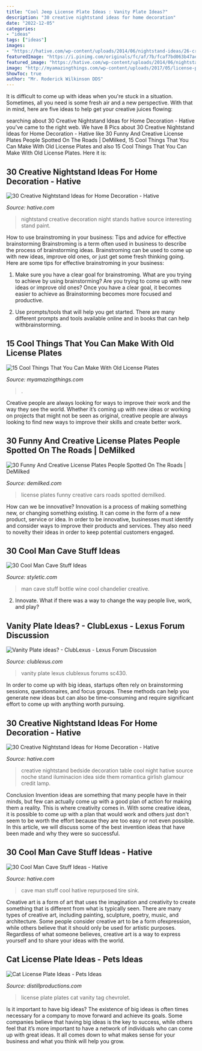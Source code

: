 ```yaml
---
title: "Cool Jeep License Plate Ideas : Vanity Plate Ideas?"
description: "30 creative nightstand ideas for home decoration"
date: "2022-12-05"
categories:
- "ideas"
tags: ["ideas"]
images:
- "https://hative.com/wp-content/uploads/2014/06/nightstand-ideas/26-creative-nightstand-ideas.jpg"
featuredImage: "https://i.pinimg.com/originals/fc/af/7b/fcaf7bd063b47ae984c7e4883caf7154.jpg"
featured_image: "https://hative.com/wp-content/uploads/2014/06/nightstand-ideas/26-creative-nightstand-ideas.jpg"
image: "http://myamazingthings.com/wp-content/uploads/2017/05/license-plate-diy.jpg"
ShowToc: true
author: "Mr. Roderick Wilkinson DDS"
---
```



It is difficult to come up with ideas when you're stuck in a situation. Sometimes, all you need is some fresh air and a new perspective. With that in mind, here are five ideas to help get your creative juices flowing: 

	

		
searching about 30 Creative Nightstand Ideas for Home Decoration - Hative you've came to the right web. We have 8 Pics about 30 Creative Nightstand Ideas for Home Decoration - Hative like 30 Funny And Creative License Plates People Spotted On The Roads | DeMilked, 15 Cool Things That You Can Make With Old License Plates and also 15 Cool Things That You Can Make With Old License Plates. Here it is:
		
    
## 30 Creative Nightstand Ideas For Home Decoration - Hative

<img loading=lazy src="https://hative.com/wp-content/uploads/2014/06/nightstand-ideas/26-creative-nightstand-ideas.jpg" onerror="this.onerror=null;this.src='https://tse4.mm.bing.net/th?id=OIP.Kpn5D3Uffo6GMB_cUI4ZAAHaJ4&amp;pid=15.1';" alt="30 Creative Nightstand Ideas for Home Decoration - Hative">

_Source: hative.com_

>nightstand creative decoration night stands hative source interesting stand paint. 

	

How to use brainstroming in your business: Tips and advice for effective brainstorming
Brainstroming is a term often used in business to describe the process of brainstorming ideas. Brainstroming can be used to come up with new ideas, improve old ones, or just get some fresh thinking going. Here are some tips for effective brainstroming in your business: 
1. Make sure you have a clear goal for brainstroming. What are you trying to achieve by using brainstorming? Are you trying to come up with new ideas or improve old ones? Once you have a clear goal, it becomes easier to achieve as Brainstorming becomes more focused and productive. 

2. Use prompts/tools that will help you get started. There are many different prompts and tools available online and in books that can help withbrainstorming.

    
## 15 Cool Things That You Can Make With Old License Plates

<img loading=lazy src="http://myamazingthings.com/wp-content/uploads/2017/05/license-plate-diy.jpg" onerror="this.onerror=null;this.src='https://tse3.mm.bing.net/th?id=OIP.yEcmWmk8y7FLFyQ--u9HHgHaD3&amp;pid=15.1';" alt="15 Cool Things That You Can Make With Old License Plates">

_Source: myamazingthings.com_

>. 

	

Creative people are always looking for ways to improve their work and the way they see the world. Whether it’s coming up with new ideas or working on projects that might not be seen as original, creative people are always looking to find new ways to improve their skills and create better work.

    
## 30 Funny And Creative License Plates People Spotted On The Roads | DeMilked

<img loading=lazy src="https://www.demilked.com/magazine/wp-content/uploads/2019/04/5cb04554acc1e-funny-license-plates-fb28.png" onerror="this.onerror=null;this.src='https://tse4.mm.bing.net/th?id=OIP.rQUlRZ2uDZhJz2bME1baAwHaD4&amp;pid=15.1';" alt="30 Funny And Creative License Plates People Spotted On The Roads | DeMilked">

_Source: demilked.com_

>license plates funny creative cars roads spotted demilked. 

	

How can we be innovative?
Innovation is a process of making something new, or changing something existing. It can come in the form of a new product, service or idea. In order to be innovative, businesses must identify and consider ways to improve their products and services. They also need to novelty their ideas in order to keep potential customers engaged.

    
## 30 Cool Man Cave Stuff Ideas

<img loading=lazy src="http://styletic.com/wp-content/uploads/2015/06/man-cave-stuff/17-man-cave-stuff-ideas.jpg" onerror="this.onerror=null;this.src='https://tse3.mm.bing.net/th?id=OIP.9RT25Fmi3Xa2EcAnmN9QfAHaGL&amp;pid=15.1';" alt="30 Cool Man Cave Stuff Ideas">

_Source: styletic.com_

>man cave stuff bottle wine cool chandelier creative. 

	

2. Innovate. What if there was a way to change the way people live, work, and play?

    
## Vanity Plate Ideas? - ClubLexus - Lexus Forum Discussion

<img loading=lazy src="https://www.clublexus.com/forums/attachments/sc430-2nd-gen-2001-2010/74376d1130720734-vanity-plate-ideas-infinitilexus-042.jpg" onerror="this.onerror=null;this.src='https://tse3.mm.bing.net/th?id=OIP.g4gU6NWziavD6ee7F0xwqgHaE7&amp;pid=15.1';" alt="Vanity Plate ideas? - ClubLexus - Lexus Forum Discussion">

_Source: clublexus.com_

>vanity plate lexus clublexus forums sc430. 

	

In order to come up with big ideas, startups often rely on brainstorming sessions, questionnaires, and focus groups. These methods can help you generate new ideas but can also be time-consuming and require significant effort to come up with anything worth pursuing.

    
## 30 Creative Nightstand Ideas For Home Decoration - Hative

<img loading=lazy src="https://hative.com/wp-content/uploads/2014/06/nightstand-ideas/29-creative-nightstand-ideas.jpg" onerror="this.onerror=null;this.src='https://tse3.mm.bing.net/th?id=OIP.JkjBRpvTGjeT7T8yUfj6IQHaJy&amp;pid=15.1';" alt="30 Creative Nightstand Ideas for Home Decoration - Hative">

_Source: hative.com_

>creative nightstand bedside decoration table cool night hative source noche stand iluminacion idea side them romantica girlish glamour credit lamp. 

	

Conclusion
Invention ideas are something that many people have in their minds, but few can actually come up with a good plan of action for making them a reality. This is where creativity comes in. With some creative ideas, it is possible to come up with a plan that would work and others just don't seem to be worth the effort because they are too easy or not even possible. In this article, we will discuss some of the best invention ideas that have been made and why they were so successful.

    
## 30 Cool Man Cave Stuff Ideas - Hative

<img loading=lazy src="https://hative.com/wp-content/uploads/2015/06/man-cave-stuff/12-man-cave-stuff-ideas.jpg" onerror="this.onerror=null;this.src='https://tse1.mm.bing.net/th?id=OIP.Pr9nsG2AxvyN0-bw8trU4wHaFm&amp;pid=15.1';" alt="30 Cool Man Cave Stuff Ideas - Hative">

_Source: hative.com_

>cave man stuff cool hative repurposed tire sink. 

	

Creative art is a form of art that uses the imagination and creativity to create something that is different from what is typically seen. There are many types of creative art, including painting, sculpture, poetry, music, and architecture. Some people consider creative art to be a form ofexpression, while others believe that it should only be used for artistic purposes. Regardless of what someone believes, creative art is a way to express yourself and to share your ideas with the world.

    
## Cat License Plate Ideas - Pets Ideas

<img loading=lazy src="https://i.pinimg.com/originals/fc/af/7b/fcaf7bd063b47ae984c7e4883caf7154.jpg" onerror="this.onerror=null;this.src='https://tse2.mm.bing.net/th?id=OIP.4TLvysizlj-dgQ3kqN7s0QHaJ6&amp;pid=15.1';" alt="Cat License Plate Ideas - Pets Ideas">

_Source: distillproductions.com_

>license plate plates cat vanity tag chevrolet. 

	

Is it important to have big ideas?
The existence of big ideas is often times necessary for a company to move forward and achieve its goals. Some companies believe that having big ideas is the key to success, while others feel that it’s more important to have a network of individuals who can come up with great ideas. It all comes down to what makes sense for your business and what you think will help you grow.


